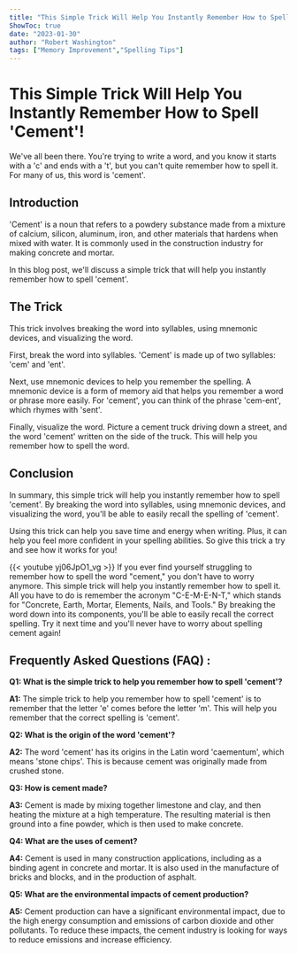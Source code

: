 ```yaml
---
title: "This Simple Trick Will Help You Instantly Remember How to Spell 'Cement'!"
ShowToc: true 
date: "2023-01-30"
author: "Robert Washington" 
tags: ["Memory Improvement","Spelling Tips"]
---
```

# This Simple Trick Will Help You Instantly Remember How to Spell 'Cement'!

We've all been there. You're trying to write a word, and you know it starts with a 'c' and ends with a 't', but you can't quite remember how to spell it. For many of us, this word is 'cement'. 

## Introduction

'Cement' is a noun that refers to a powdery substance made from a mixture of calcium, silicon, aluminum, iron, and other materials that hardens when mixed with water. It is commonly used in the construction industry for making concrete and mortar. 

In this blog post, we'll discuss a simple trick that will help you instantly remember how to spell 'cement'. 

## The Trick

This trick involves breaking the word into syllables, using mnemonic devices, and visualizing the word. 

First, break the word into syllables. 'Cement' is made up of two syllables: 'cem' and 'ent'. 

Next, use mnemonic devices to help you remember the spelling. A mnemonic device is a form of memory aid that helps you remember a word or phrase more easily. For 'cement', you can think of the phrase 'cem-ent', which rhymes with 'sent'. 

Finally, visualize the word. Picture a cement truck driving down a street, and the word 'cement' written on the side of the truck. This will help you remember how to spell the word. 

## Conclusion

In summary, this simple trick will help you instantly remember how to spell 'cement'. By breaking the word into syllables, using mnemonic devices, and visualizing the word, you'll be able to easily recall the spelling of 'cement'. 

Using this trick can help you save time and energy when writing. Plus, it can help you feel more confident in your spelling abilities. So give this trick a try and see how it works for you!

{{< youtube yj06JpO1_vg >}} 
If you ever find yourself struggling to remember how to spell the word "cement," you don't have to worry anymore. This simple trick will help you instantly remember how to spell it. All you have to do is remember the acronym "C-E-M-E-N-T," which stands for "Concrete, Earth, Mortar, Elements, Nails, and Tools." By breaking the word down into its components, you'll be able to easily recall the correct spelling. Try it next time and you'll never have to worry about spelling cement again!

## Frequently Asked Questions (FAQ) :
**Q1: What is the simple trick to help you remember how to spell 'cement'?**

**A1:** The simple trick to help you remember how to spell 'cement' is to remember that the letter 'e' comes before the letter 'm'. This will help you remember that the correct spelling is 'cement'.

**Q2: What is the origin of the word 'cement'?**

**A2:** The word 'cement' has its origins in the Latin word 'caementum', which means 'stone chips'. This is because cement was originally made from crushed stone.

**Q3: How is cement made?**

**A3:** Cement is made by mixing together limestone and clay, and then heating the mixture at a high temperature. The resulting material is then ground into a fine powder, which is then used to make concrete.

**Q4: What are the uses of cement?**

**A4:** Cement is used in many construction applications, including as a binding agent in concrete and mortar. It is also used in the manufacture of bricks and blocks, and in the production of asphalt.

**Q5: What are the environmental impacts of cement production?**

**A5:** Cement production can have a significant environmental impact, due to the high energy consumption and emissions of carbon dioxide and other pollutants. To reduce these impacts, the cement industry is looking for ways to reduce emissions and increase efficiency.





